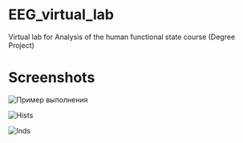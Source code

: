 # EEG_virtual_lab
Virtual lab for Analysis of the human functional state course (Degree Project)

# Screenshots

![Пример выполнения](https://user-images.githubusercontent.com/39008904/135593379-54b24b3c-e780-485d-bff2-55d4812d5ba5.PNG)

![Hists](https://user-images.githubusercontent.com/39008904/135593413-fc0d3eb3-3b28-4b66-824d-b1adf5cc2328.PNG)

![Inds](https://user-images.githubusercontent.com/39008904/135593423-e470adfd-685d-47e9-908a-ba8590cff11d.PNG)
